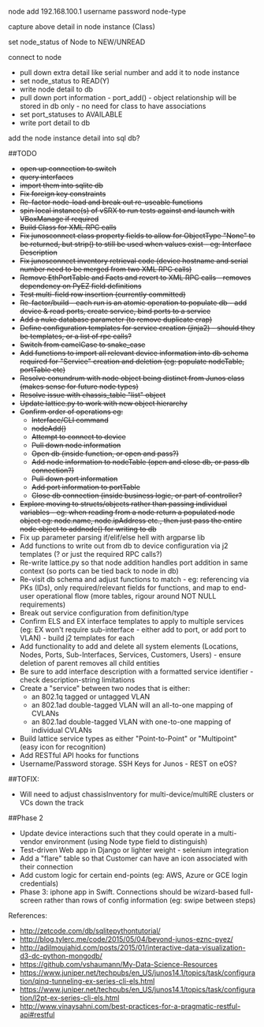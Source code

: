 node add 192.168.100.1 username password node-type

capture above detail in node instance (Class)

set node_status of Node to NEW/UNREAD

connect to node 
- pull down extra detail like serial number and add it to node instance
- set node_status to READ(Y)
- write node detail to db
- pull down port information - port_add() - object relationship will be stored in db only - no need for class to have associations    
- set port_statuses to AVAILABLE
- write port detail to db


add the node instance detail into sql db?



##TODO

* ~~open up connection to switch~~
* ~~query interfaces~~
* ~~import them into sqlite db~~
* ~~Fix foreign key constraints~~
* ~~Re-factor node-load and break out re-useable functions~~
* ~~spin local instance(s) of vSRX to run tests against and launch with VBoxManage if required~~
* ~~Build Class for XML RPC calls~~
* ~~Fix junosconnect class property fields to allow for ObjectType "None" to be returned, but strip() to still be used when values exist - eg: Interface Description~~
* ~~Fix junosconnect inventory retrieval code (device hostname and serial number need to be merged from two XML RPC calls)~~
* ~~Remove EthPortTable and Facts and revert to XML RPC calls - removes dependency on PyEZ field definitions~~
* ~~Test multi-field row insertion (currently committed)~~
* ~~Re-factor/build - each run is an atomic operation to populate db - add device & read ports, create service, bind ports to a service~~
* ~~Add a nuke database parameter (to remove duplicate crap)~~
* ~~Define configuration templates for service creation (jinja2) - should they be templates, or a list of rpc calls?~~
* ~~Switch from camelCase to snake_case~~
* ~~Add functions to import all relevant device information into db schema required for "Service" creation and deletion (eg: populate nodeTable, portTable etc)~~
* ~~Resolve conundrum with node object being distinct from Junos class (makes sense for future node types)~~
* ~~Resolve issue with chassis_table "list" object~~
* ~~Update lattice.py to work with new object hierarchy~~
* ~~Confirm order of operations eg:~~ 
    * ~~Interface/CLI command~~
    * ~~nodeAdd()~~
    * ~~Attempt to connect to device~~
    * ~~Pull down node information~~
    * ~~Open db (inside function, or open and pass?)~~
    * ~~Add node information to nodeTable (open and close db, or pass db connection?)~~
    * ~~Pull down port information~~
    * ~~Add port information to portTable~~
    * ~~Close db connection (inside business logic, or part of controller?~~
* ~~Explore moving to structs/objects rather than passing individual variables - eg: when reading from a node return a populated node object eg: node.name, node.ipAddress etc., then just pass the entire node object to addnode() for writing to db~~
* Fix up parameter parsing if/elif/else hell with argparse lib
* Add functions to write out from db to device configuration via j2 templates (? or just the required RPC calls?)
* Re-write lattice.py so that node addition handles port addition in same context (so ports can be tied back to node in db)
* Re-visit db schema and adjust functions to match - eg: referencing via PKs (IDs), only required/relevant fields for functions, and map to end-user operational flow (more tables, rigour around NOT NULL requirements)
* Break out service configuration from definition/type
* Confirm ELS and EX interface templates to apply to multiple services (eg: EX won't require sub-interface - either add to port, or add port to VLAN) - build j2 templates for each
* Add functionality to add and delete all system elements (Locations, Nodes, Ports, Sub-Interfaces, Services, Customers, Users) - ensure deletion of parent removes all child entities
* Be sure to add interface description with a formatted service identifier - check description-string limitations
* Create a "service" between two nodes that is either:
	* an 802.1q tagged or untagged VLAN
	* an 802.1ad double-tagged VLAN will an all-to-one mapping of CVLANs
	* an 802.1ad double-tagged VLAN with one-to-one mapping of individual CVLANs
* Build lattice service types as either "Point-to-Point" or "Multipoint" (easy icon for recognition)
* Add RESTful API hooks for functions
* Username/Password storage.  SSH Keys for Junos - REST on eOS?

##TOFIX:
* Will need to adjust chassisInventory for multi-device/multiRE clusters or VCs down the track

##Phase 2 
* Update device interactions such that they could operate in a multi-vendor environment (using Node type field to distinguish)
* Test-driven Web app in Django or lighter weight - selenium integration
* Add a "flare" table so that Customer can have an icon associated with their connection
* Add custom logic for certain end-points (eg: AWS, Azure or GCE login credentials)
* Phase 3: iphone app in Swift.  Connections should be wizard-based full-screen rather than rows of config information (eg: swipe between steps)

References:

* http://zetcode.com/db/sqlitepythontutorial/
* http://blog.tylerc.me/code/2015/05/04/beyond-junos-eznc-pyez/
* http://adilmoujahid.com/posts/2015/01/interactive-data-visualization-d3-dc-python-mongodb/
* https://github.com/vshaumann/My-Data-Science-Resources
* https://www.juniper.net/techpubs/en_US/junos14.1/topics/task/configuration/qinq-tunneling-ex-series-cli-els.html
* https://www.juniper.net/techpubs/en_US/junos14.1/topics/task/configuration/l2pt-ex-series-cli-els.html
* http://www.vinaysahni.com/best-practices-for-a-pragmatic-restful-api#restful